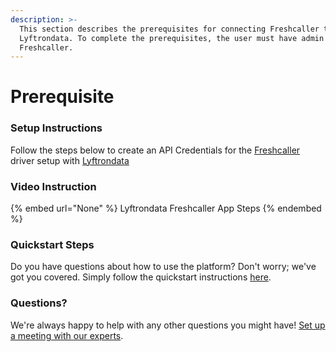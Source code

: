 ```yaml
---
description: >-
  This section describes the prerequisites for connecting Freshcaller to
  Lyftrondata. To complete the prerequisites, the user must have admin access to
  Freshcaller.
---
```


# Prerequisite

<mark style="color:blue;"></mark>

### Setup Instructions

Follow the steps below to create an API Credentials for the [Freshcaller](None) driver setup with [Lyftrondata](https://www.lyftrondata.com)

### Video Instruction

{% embed url="None" %}
Lyftrondata Freshcaller App Steps
{% endembed %}

### Quickstart Steps

Do you have questions about how to use the platform? Don't worry; we've got you covered. Simply follow the quickstart instructions [here](README.md).

### Questions? <a href="#questions" id="questions"></a>

We're always happy to help with any other questions you might have! [Set up a meeting with our experts](https://www.lyftrondata.com/book-a-meeting/).

